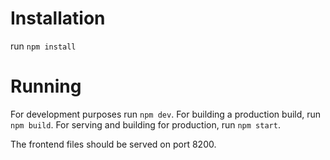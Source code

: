 # Installation
run `npm install`

# Running

For development purposes run `npm dev`.
For building a production build, run `npm build`.
For serving and building for production, run `npm start`.

The frontend files should be served on port 8200.
